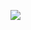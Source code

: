 ![](https://github.com/ediopedrocode/Sistema-Digitais/blob/master/Exerc%C3%ADcios%20Sugeridos/Aula%202%20-%20Parte%201/74HC32/imagem/74hc32-ci-porta-logica-pinout.jpg)
